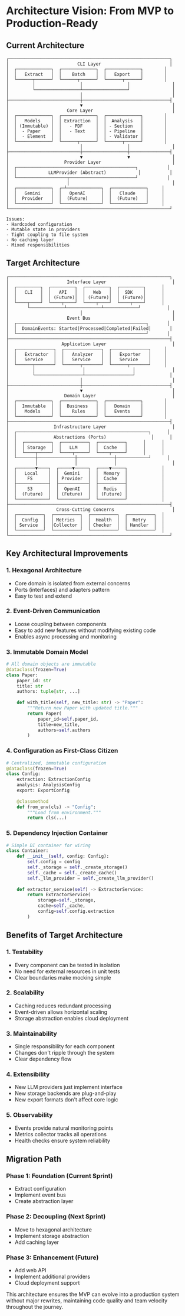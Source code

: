 # Architecture Vision: From MVP to Production-Ready

## Current Architecture

```
┌─────────────────────────────────────────────────────────────┐
│                          CLI Layer                          │
│  ┌─────────────┐  ┌─────────────┐  ┌─────────────┐        │
│  │   Extract   │  │    Batch    │  │   Export    │        │
│  └──────┬──────┘  └──────┬──────┘  └──────┬──────┘        │
│         │                 │                 │                │
│         └─────────────────┴─────────────────┘                │
│                           │                                  │
├───────────────────────────┼─────────────────────────────────┤
│                           ▼                                  │
│                      Core Layer                              │
│  ┌─────────────┐  ┌─────────────┐  ┌─────────────┐        │
│  │   Models    │  │ Extraction  │  │  Analysis   │        │
│  │ (Immutable) │  │   - PDF     │  │ - Section   │        │
│  │  - Paper    │  │   - Text    │  │ - Pipeline  │        │
│  │  - Element  │  │             │  │ - Validator │        │
│  └─────────────┘  └──────┬──────┘  └──────┬──────┘        │
│                           │                 │                │
├───────────────────────────┼─────────────────┼───────────────┤
│                           ▼                 ▼                │
│                     Provider Layer                           │
│  ┌─────────────────────────────────────────────┐           │
│  │            LLMProvider (Abstract)            │           │
│  └───────────────────┬─────────────────────────┘           │
│                      │                                       │
│  ┌─────────────┐  ┌─┴─────────────┐  ┌─────────────┐     │
│  │   Gemini    │  │   OpenAI      │  │   Claude    │     │
│  │  Provider   │  │  (Future)     │  │  (Future)   │     │
│  └─────────────┘  └───────────────┘  └─────────────┘     │
└─────────────────────────────────────────────────────────────┘

Issues:
- Hardcoded configuration
- Mutable state in providers
- Tight coupling to file system
- No caching layer
- Mixed responsibilities
```

## Target Architecture

```
┌─────────────────────────────────────────────────────────────┐
│                      Interface Layer                         │
│  ┌─────────┐  ┌─────────┐  ┌─────────┐  ┌─────────┐      │
│  │   CLI   │  │   API   │  │   Web   │  │  SDK    │      │
│  │         │  │ (Future)│  │ (Future)│  │ (Future)│      │
│  └────┬────┘  └────┬────┘  └────┬────┘  └────┬────┘      │
│       └─────────────┴─────────────┴─────────────┘          │
│                           │                                  │
│                      Event Bus                               │
│  ┌─────────────────────────────────────────────────┐       │
│  │  DomainEvents: Started|Processed|Completed|Failed│       │
│  └─────────────────────────────────────────────────┘       │
├─────────────────────────────────────────────────────────────┤
│                    Application Layer                         │
│  ┌──────────────┐  ┌──────────────┐  ┌──────────────┐     │
│  │   Extractor  │  │   Analyzer   │  │   Exporter   │     │
│  │   Service    │  │   Service    │  │   Service    │     │
│  └──────┬───────┘  └──────┬───────┘  └──────┬───────┘     │
│         │                  │                  │              │
│         └──────────────────┴──────────────────┘             │
│                           │                                  │
├───────────────────────────┼─────────────────────────────────┤
│                           ▼                                  │
│                     Domain Layer                             │
│  ┌─────────────┐  ┌─────────────┐  ┌─────────────┐        │
│  │  Immutable  │  │  Business   │  │   Domain    │        │
│  │   Models    │  │    Rules    │  │   Events    │        │
│  └─────────────┘  └─────────────┘  └─────────────┘        │
├─────────────────────────────────────────────────────────────┤
│                 Infrastructure Layer                         │
│  ┌──────────────────────────────────────────────────┐      │
│  │              Abstractions (Ports)                 │      │
│  │  ┌──────────┐  ┌──────────┐  ┌──────────┐      │      │
│  │  │ Storage  │  │   LLM    │  │  Cache   │      │      │
│  │  └────┬─────┘  └────┬─────┘  └────┬─────┘      │      │
│  └───────┼──────────────┼──────────────┼────────────┘      │
│          │              │              │                     │
│  ┌───────▼────┐  ┌─────▼─────┐  ┌────▼─────┐             │
│  │   Local    │  │  Gemini   │  │  Memory  │             │
│  │    FS      │  │ Provider  │  │  Cache   │             │
│  ├────────────┤  ├───────────┤  ├──────────┤             │
│  │    S3      │  │  OpenAI   │  │  Redis   │             │
│  │  (Future)  │  │ (Future)  │  │ (Future) │             │
│  └────────────┘  └───────────┘  └──────────┘             │
├─────────────────────────────────────────────────────────────┤
│                  Cross-Cutting Concerns                      │
│  ┌──────────┐  ┌──────────┐  ┌──────────┐  ┌──────────┐  │
│  │  Config  │  │ Metrics  │  │  Health  │  │  Retry   │  │
│  │ Service  │  │Collector │  │ Checker  │  │ Handler  │  │
│  └──────────┘  └──────────┘  └──────────┘  └──────────┘  │
└─────────────────────────────────────────────────────────────┘
```

## Key Architectural Improvements

### 1. **Hexagonal Architecture**
- Core domain is isolated from external concerns
- Ports (interfaces) and adapters pattern
- Easy to test and extend

### 2. **Event-Driven Communication**
- Loose coupling between components
- Easy to add new features without modifying existing code
- Enables async processing and monitoring

### 3. **Immutable Domain Model**
```python
# All domain objects are immutable
@dataclass(frozen=True)
class Paper:
    paper_id: str
    title: str
    authors: tuple[str, ...]
    
    def with_title(self, new_title: str) -> "Paper":
        """Return new Paper with updated title."""
        return Paper(
            paper_id=self.paper_id,
            title=new_title,
            authors=self.authors
        )
```

### 4. **Configuration as First-Class Citizen**
```python
# Centralized, immutable configuration
@dataclass(frozen=True)
class Config:
    extraction: ExtractionConfig
    analysis: AnalysisConfig
    export: ExportConfig
    
    @classmethod
    def from_env(cls) -> "Config":
        """Load from environment."""
        return cls(...)
```

### 5. **Dependency Injection Container**
```python
# Simple DI container for wiring
class Container:
    def __init__(self, config: Config):
        self.config = config
        self._storage = self._create_storage()
        self._cache = self._create_cache()
        self._llm_provider = self._create_llm_provider()
    
    def extractor_service(self) -> ExtractorService:
        return ExtractorService(
            storage=self._storage,
            cache=self._cache,
            config=self.config.extraction
        )
```

## Benefits of Target Architecture

### 1. **Testability**
- Every component can be tested in isolation
- No need for external resources in unit tests
- Clear boundaries make mocking simple

### 2. **Scalability**
- Caching reduces redundant processing
- Event-driven allows horizontal scaling
- Storage abstraction enables cloud deployment

### 3. **Maintainability**
- Single responsibility for each component
- Changes don't ripple through the system
- Clear dependency flow

### 4. **Extensibility**
- New LLM providers just implement interface
- New storage backends are plug-and-play
- New export formats don't affect core logic

### 5. **Observability**
- Events provide natural monitoring points
- Metrics collector tracks all operations
- Health checks ensure system reliability

## Migration Path

### Phase 1: Foundation (Current Sprint)
- Extract configuration
- Implement event bus
- Create abstraction layer

### Phase 2: Decoupling (Next Sprint)
- Move to hexagonal architecture
- Implement storage abstraction
- Add caching layer

### Phase 3: Enhancement (Future)
- Add web API
- Implement additional providers
- Cloud deployment support

This architecture ensures the MVP can evolve into a production system without major rewrites, maintaining code quality and team velocity throughout the journey.